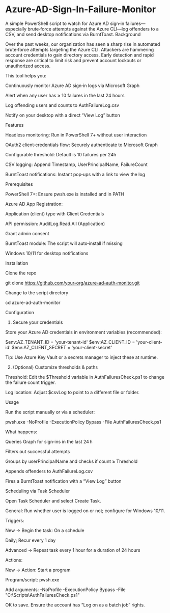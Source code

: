 # Azure-AD-Sign-In-Failure-Monitor
A simple PowerShell script to watch for Azure AD sign‑in failures—especially brute‑force attempts against the Azure CLI—log offenders to a CSV, and send desktop notifications via BurntToast.
Background

Over the past weeks, our organization has seen a sharp rise in automated brute‑force attempts targeting the Azure CLI. Attackers are hammering account credentials to gain directory access. Early detection and rapid response are critical to limit risk and prevent account lockouts or unauthorized access.

This tool helps you:

Continuously monitor Azure AD sign‑in logs via Microsoft Graph

Alert when any user has ≥ 10 failures in the last 24 hours

Log offending users and counts to AuthFailureLog.csv

Notify on your desktop with a direct “View Log” button

Features

Headless monitoring: Run in PowerShell 7+ without user interaction

OAuth2 client‑credentials flow: Securely authenticate to Microsoft Graph

Configurable threshold: Default is 10 failures per 24h

CSV logging: Append Timestamp, UserPrincipalName, FailureCount

BurntToast notifications: Instant pop‑ups with a link to view the log

Prerequisites

PowerShell 7+: Ensure pwsh.exe is installed and in PATH

Azure AD App Registration:

Application (client) type with Client Credentials

API permission: AuditLog.Read.All (Application)

Grant admin consent

BurntToast module: The script will auto‑install if missing

Windows 10/11 for desktop notifications

Installation

Clone the repo

git clone https://github.com/your-org/azure-ad-auth-monitor.git

Change to the script directory

cd azure-ad-auth-monitor

Configuration

1) Secure your credentials

Store your Azure AD credentials in environment variables (recommended):

$env:AZ_TENANT_ID     = 'your-tenant-id'
$env:AZ_CLIENT_ID     = 'your-client-id'
$env:AZ_CLIENT_SECRET = 'your-client-secret'

Tip: Use Azure Key Vault or a secrets manager to inject these at runtime.

2) (Optional) Customize thresholds & paths

Threshold: Edit the $Threshold variable in AuthFailuresCheck.ps1 to change the failure count trigger.

Log location: Adjust $csvLog to point to a different file or folder.

Usage

Run the script manually or via a scheduler:

pwsh.exe -NoProfile -ExecutionPolicy Bypass -File AuthFailuresCheck.ps1

What happens:

Queries Graph for sign‑ins in the last 24 h

Filters out successful attempts

Groups by userPrincipalName and checks if count ≥ Threshold

Appends offenders to AuthFailureLog.csv

Fires a BurntToast notification with a “View Log” button

Scheduling via Task Scheduler

Open Task Scheduler and select Create Task.

General: Run whether user is logged on or not; configure for Windows 10/11.

Triggers:

New → Begin the task: On a schedule

Daily; Recur every 1 day

Advanced → Repeat task every 1 hour for a duration of 24 hours

Actions:

New → Action: Start a program

Program/script: pwsh.exe

Add arguments: -NoProfile -ExecutionPolicy Bypass -File "C:\Scripts\AuthFailuresCheck.ps1"

OK to save. Ensure the account has “Log on as a batch job” rights.

